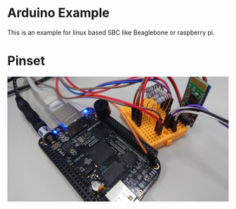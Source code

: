 # Arduino Example
This is an example for linux based SBC like Beaglebone or raspberry pi.

# Pinset

![Beaglebone](example.jpg)